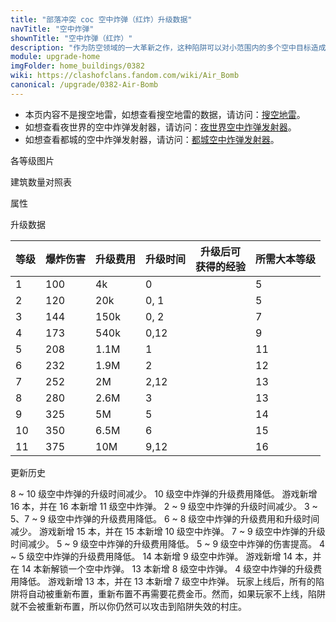 ```yaml
---
title: "部落冲突 coc 空中炸弹（红炸）升级数据"
navTitle: "空中炸弹"
shownTitle: "空中炸弹（红炸）"
description: "作为防空领域的一大革新之作，这种陷阱可以对小范围内的多个空中目标造成伤害。"
module: upgrade-home
imgFolder: home_buildings/0382
wiki: https://clashofclans.fandom.com/wiki/Air_Bomb
canonical: /upgrade/0382-Air-Bomb
---
```


- 本页内容不是搜空地雷，如想查看搜空地雷的数据，请访问：[搜空地雷](/upgrade/0384-Seeking-Air-Mine)。
- 如想查看夜世界的空中炸弹发射器，请访问：[夜世界空中炸弹发射器](/upgrade/1107-Air-Bombs)。
- 如想查看都城的空中炸弹发射器，请访问：[都城空中炸弹发射器](/upgrade/2208-Air-Bombs)。

<UnitInfo :folder="$frontmatter.imgFolder" imgSrc="Air_Bomb_info.png" :imgAlt="$frontmatter.navTitle" :description="$frontmatter.description" :isSmallImg="true" />

<SmallTitle>各等级图片</SmallTitle>

<Panel>
    <UnitImgGroup :folder="$frontmatter.imgFolder">
        <UnitImg imgTitle="1 - 2 级" imgSrc="Air_Bomb1.png" />
        <UnitImg imgTitle="3 - 4 级" imgSrc="Air_Bomb3.png" />
        <UnitImg imgTitle="5 - 6 级" imgSrc="Air_Bomb5.png" />
        <UnitImg imgTitle="7 - 8 级" imgSrc="Air_Bomb7.png" />
        <UnitImg imgTitle="9 - 10 级" imgSrc="Air_Bomb9.png" />
        <UnitImg imgTitle="11 级" imgSrc="Air_Bomb11.png" />
        <UnitImg imgTitle="未重新布置" imgSrc="Air_Bomb_unarmed.png" />
    </UnitImgGroup>
</Panel>

<SmallTitle>建筑数量对照表</SmallTitle>

<BuildingNum>
    <BuildingNumRow title="大本等级" num="1 - 4, 5 - 7, 8 - 9, 10 - 11, 12 - 13, 14 - 16" />
    <BuildingNumRow title="建筑数量" num="    0,     2,     4,       5,       6,       7" />
</BuildingNum>

<SmallTitle>属性</SmallTitle>

<UnitProperties>
    <UnitProperty pKey="占地面积" pValue="1×1" />
    <UnitProperty pKey="伤害类型" pValue="范围伤害" />
    <UnitProperty pKey="作用目标" pValue="仅空中目标" />
    <UnitProperty pKey="触发半径" pValue="4 格" />
    <UnitProperty pKey="伤害半径" pValue="3 格" />
    <UnitProperty pKey="爆炸延时" pValue="0.3 秒" />
</UnitProperties>

<SmallTitle>升级数据</SmallTitle>

<script setup>
const tableExtraInfo = [
    {
        "column": 2,
        "type": "cost",
        "gpClass": "building",
        "icon": "Gold"
    },
    {
        "column": 3,
        "type": "time",
        "gpClass": "building"
    },
    {
        "column": 4,
        "type": "exp",
        "icon": "Exp"
    }
];
</script>

<UnitTable :tableExtraInfo="tableExtraInfo">

| 等级 | 爆炸伤害 | 升级费用 |  升级时间  |升级后可<br>获得的经验| 所需大本等级 |
| ---- |    ---  |   ---   |    ---    |         ---         |     ---     |
|   1  |   100   |     4k  |    0      |                     |      5      |
|   2  |   120   |    20k  |    0, 1   |                     |      5      |
|   3  |   144   |   150k  |    0, 2   |                     |      7      |
|   4  |   173   |   540k  |    0,12   |                     |      9      |
|   5  |   208   |   1.1M  |    1      |                     |     11      |
|   6  |   232   |   1.9M  |    2      |                     |     12      |
|   7  |   252   |     2M  |    2,12   |                     |     13      |
|   8  |   280   |   2.6M  |    3      |                     |     13      |
|   9  |   325   |     5M  |    5      |                     |     14      |
|  10  |   350   |   6.5M  |    6      |                     |     15      |
|  11  |   375   |    10M  |    9,12   |                     |     16      |

</UnitTable>

<SmallTitle>更新历史</SmallTitle>

<Timeline>
    <TimelineItem date="2024/06/18">
        <TimelineRow>8 ~ 10 级空中炸弹的升级时间减少。</TimelineRow>
        <TimelineRow>10 级空中炸弹的升级费用降低。</TimelineRow>
    </TimelineItem>
    <TimelineItem date="2023/12/12">
        <TimelineRow>游戏新增 16 本，并在 16 本新增 11 级空中炸弹。</TimelineRow>
        <TimelineRow>2 ~ 9 级空中炸弹的升级时间减少。</TimelineRow>
        <TimelineRow>3 ~ 5、7 ~ 9 级空中炸弹的升级费用降低。</TimelineRow>
    </TimelineItem>
    <TimelineItem date="2023/06/12">
        <TimelineRow>6 ~ 8 级空中炸弹的升级费用和升级时间减少。</TimelineRow>
    </TimelineItem>
    <TimelineItem date="2022/10/10">
        <TimelineRow>游戏新增 15 本，并在 15 本新增 10 级空中炸弹。</TimelineRow>
        <TimelineRow>7 ~ 9 级空中炸弹的升级时间减少。</TimelineRow>
        <TimelineRow>5 ~ 9 级空中炸弹的升级费用降低。</TimelineRow>
    </TimelineItem>
    <TimelineItem date="2022/06/27">
        <TimelineRow>5 ~ 9 级空中炸弹的伤害提高。</TimelineRow>
    </TimelineItem>
    <TimelineItem date="2021/12/09">
        <TimelineRow>4 ~ 5 级空中炸弹的升级费用降低。</TimelineRow>
    </TimelineItem>
    <TimelineItem date="2021/06/15">
        <TimelineRow>14 本新增 9 级空中炸弹。</TimelineRow>
    </TimelineItem>
    <TimelineItem date="2021/04/12">
        <TimelineRow>游戏新增 14 本，并在 14 本新解锁一个空中炸弹。</TimelineRow>
    </TimelineItem>
    <TimelineItem date="2020/12/07">
        <TimelineRow>13 本新增 8 级空中炸弹。</TimelineRow>
    </TimelineItem>
    <TimelineItem date="2020/03/30">
        <TimelineRow>4 级空中炸弹的升级费用降低。</TimelineRow>
    </TimelineItem>
    <TimelineItem date="2019/12/09">
        <TimelineRow>游戏新增 13 本，并在 13 本新增 7 级空中炸弹。</TimelineRow>
    </TimelineItem>
    <TimelineItem date="2019/04/02">
        <TimelineRow>玩家上线后，所有的陷阱将自动被重新布置，重新布置不再需要花费金币。然而，如果玩家不上线，陷阱就不会被重新布置，所以你仍然可以攻击到陷阱失效的村庄。</TimelineRow>
    </TimelineItem>
    <TimelineItem :historyBottom="true" />
</Timeline>